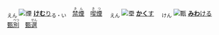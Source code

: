 <ruby><sub>えん</sub><br><img alt="煙" src="svg/煙2.svg" align="top"></ruby> <ins>[**けむ**り](https://jisho.org/search/けむ)</ins><sub>る・い</sub>　<ins>[<ruby>禁煙<rt>きん　　</rt></ruby>](https://jisho.org/search/禁煙)</ins>　[<ruby>喫煙<rt>きつ　　</rt></ruby>](https://jisho.org/search/喫煙)　
<ruby><sub>えん</sub><br><img alt="垔" src="svg/垔1.svg" align="top"></ruby> [**かく**す](https://jisho.org/search/隠す)　
<ruby><sub>けん</sub><br><img alt="甄" src="svg/甄3.svg" align="top"></ruby> [**みわ**ける](https://jisho.org/search/見分ける)　[<ruby>甄別<rt>　　べつ</rt></ruby>](https://cantonese.org/search.php?q=甄別)　[<ruby>甄選<rt>　　せん</rt></ruby>](https://cantonese.org/search.php?q=甄選)　
